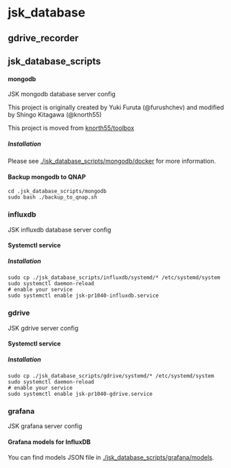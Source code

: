 # jsk_database

## gdrive_recorder

## jsk_database_scripts

#### mongodb

JSK mongodb database server config

This project is originally created by Yuki Furuta (@furushchev) and modified by Shingo Kitagawa (@knorth55)

This project is moved from [knorth55/toolbox](https://github.com/knorth55/toolbox.git)

##### Installation

Please see [./jsk_database_scripts/mongodb/docker](./jsk_database_scripts/mongodb/docker) for more information.

#### Backup mongodb to QNAP

```
cd .jsk_database_scripts/mongodb
sudo bash ./backup_to_qnap.sh
```

### influxdb 

JSK influxdb database server config 

#### Systemctl service

##### Installation

```
sudo cp ./jsk_database_scripts/influxdb/systemd/* /etc/systemd/system
sudo systemctl daemon-reload
# enable your service
sudo systemctl enable jsk-pr1040-influxdb.service
```

### gdrive 

JSK gdrive server config 

#### Systemctl service

##### Installation

```
sudo cp ./jsk_database_scripts/gdrive/systemd/* /etc/systemd/system
sudo systemctl daemon-reload
# enable your service
sudo systemctl enable jsk-pr1040-gdrive.service
```

### grafana

JSK grafana server config

#### Grafana models for InfluxDB

You can find models JSON file in [./jsk_database_scripts/grafana/models](./jsk_database_scripts/grafana/models).
